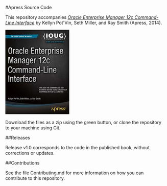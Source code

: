 #Apress Source Code

This repository accompanies [*Oracle Enterprise Manager 12c Command-Line Interface*](http://www.apress.com/9781484202395) by Kellyn Pot'Vin, Seth Miller, and Ray Smith (Apress, 2014).

![Cover image](9781484202395.jpg)

Download the files as a zip using the green button, or clone the repository to your machine using Git.

##Releases

Release v1.0 corresponds to the code in the published book, without corrections or updates.

##Contributions

See the file Contributing.md for more information on how you can contribute to this repository.

